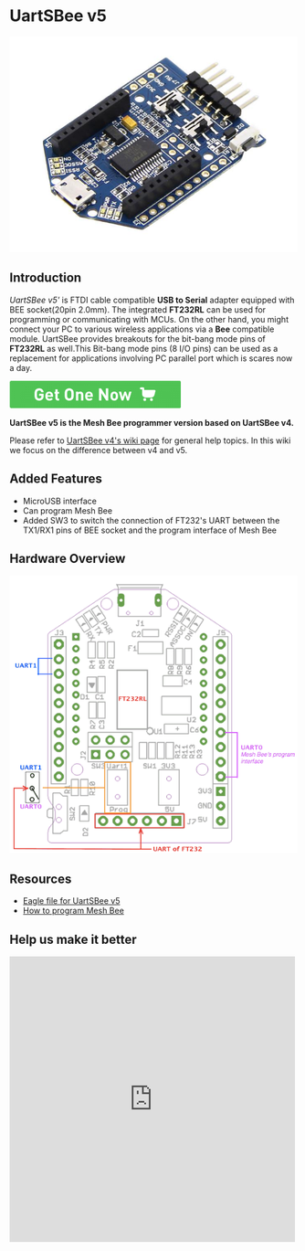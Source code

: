 <!-- 
+++
title       = "UartSBee v5"
+++
 -->

# UartSBee v5

![](assets/UartSBee_v5/img/UartSBee_V5_New.jpg)

Introduction
------------


*UartSBee v5'* is FTDI cable compatible **USB to Serial** adapter equipped with BEE socket(20pin 2.0mm). The integrated **FT232RL** can be used for programming or communicating with MCUs. On the other hand, you might connect your PC to various wireless applications via a **Bee** compatible module. UartSBee provides breakouts for the bit-bang mode pins of **FT232RL** as well.This Bit-bang mode pins (8 I/O pins) can be used as a replacement for applications involving PC parallel port which is scares now a day.

[![](assets/common/Get_One_Now_Banner.png)](http://www.seeedstudio.com/UartSBee-V5-p-1752.html)


**UartSBee v5 is the Mesh Bee programmer version based on UartSBee v4.**

Please refer to [UartSBee v4's wiki page](/UartSBee_V4 "UartSBee V4") for general help topics. In this wiki we focus on the difference between v4 and v5.

Added Features
--------------

-   MicroUSB interface
-   Can program Mesh Bee
-   Added SW3 to switch the connection of FT232's UART between the TX1/RX1 pins of BEE socket and the program interface of Mesh Bee

Hardware Overview
-------

![](assets/UartSBee_v5/img/UartSBeev5_diagram.png)

Resources
---------

-   [Eagle file for UartSBee v5](assets/UartSBee_v5/res/UartSBee_v5_eagle_file.zip)
-   [How to program Mesh Bee](/Mesh_Bee#5.2_How_to_update_firmware "Mesh Bee")

Help us make it better
-------------------------

<iframe frameborder="0" height="500" src="https://www.surveymonkey.com/r/3F3PNZY" width="500"></iframe>


<!-- 
+++
oldwikiurl       = "http://www.seeedstudio.com/wiki/UartSBee_v5"
+++
 -->

<!-- This Markdown file was created from http://www.seeedstudio.com/wiki/UartSBee_v5 -->
